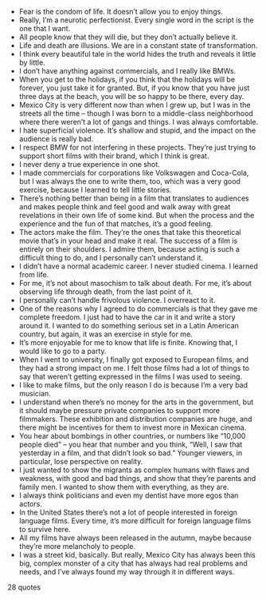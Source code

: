  - Fear is the condom of life. It doesn’t allow you to enjoy things.
 - Really, I’m a neurotic perfectionist. Every single word in the script is the one that I want.
 - All people know that they will die, but they don’t actually believe it.
 - Life and death are illusions. We are in a constant state of transformation.
 - I think every beautiful tale in the world hides the truth and reveals it little by little.
 - I don’t have anything against commercials, and I really like BMWs.
 - When you get to the holidays, if you think that the holidays will be forever, you just take it for granted. But, if you know that you have just three days at the beach, you will be so happy to be there, every day.
 - Mexico City is very different now than when I grew up, but I was in the streets all the time – though I was born to a middle-class neighborhood where there weren’t a lot of gangs and things. I was always comfortable.
 - I hate superficial violence. It’s shallow and stupid, and the impact on the audience is really bad.
 - I respect BMW for not interfering in these projects. They’re just trying to support short films with their brand, which I think is great.
 - I never deny a true experience in one shot.
 - I made commercials for corporations like Volkswagen and Coca-Cola, but I was always the one to write them, too, which was a very good exercise, because I learned to tell little stories.
 - There’s nothing better than being in a film that translates to audiences and makes people think and feel good and walk away with great revelations in their own life of some kind. But when the process and the experience and the fun of that matches, it’s a good feeling.
 - The actors make the film. They’re the ones that take this theoretical movie that’s in your head and make it real. The success of a film is entirely on their shoulders. I admire them, because acting is such a difficult thing to do, and I personally can’t understand it.
 - I didn’t have a normal academic career. I never studied cinema. I learned from life.
 - For me, it’s not about masochism to talk about death. For me, it’s about observing life through death, from the last point of it.
 - I personally can’t handle frivolous violence. I overreact to it.
 - One of the reasons why I agreed to do commercials is that they gave me complete freedom. I just had to have the car in it and write a story around it. I wanted to do something serious set in a Latin American country, but again, it was an exercise in style for me.
 - It’s more enjoyable for me to know that life is finite. Knowing that, I would like to go to a party.
 - When I went to university, I finally got exposed to European films, and they had a strong impact on me. I felt those films had a lot of things to say that weren’t getting expressed in the films I was used to seeing.
 - I like to make films, but the only reason I do is because I’m a very bad musician.
 - I understand when there’s no money for the arts in the government, but it should maybe pressure private companies to support more filmmakers. These exhibition and distribution companies are huge, and there might be incentives for them to invest more in Mexican cinema.
 - You hear about bombings in other countries, or numbers like “10,000 people died” – you hear that number and you think, “Well, I saw that yesterday in a film, and that didn’t look so bad.” Younger viewers, in particular, lose perspective on reality.
 - I just wanted to show the migrants as complex humans with flaws and weakness, with good and bad things, and show that they’re parents and family men. I wanted to show them with everything, as they are.
 - I always think politicians and even my dentist have more egos than actors.
 - In the United States there’s not a lot of people interested in foreign language films. Every time, it’s more difficult for foreign language films to survive here.
 - All my films have always been released in the autumn, maybe because they’re more melancholy to people.
 - I was a street kid, basically. But really, Mexico City has always been this big, complex monster of a city that has always had real problems and needs, and I’ve always found my way through it in different ways.

28 quotes